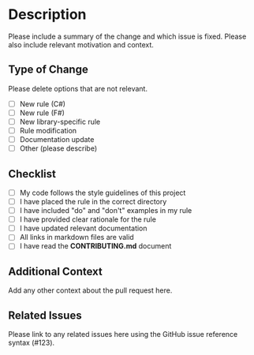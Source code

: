 # Description

Please include a summary of the change and which issue is fixed. Please also include relevant motivation and context.

## Type of Change

Please delete options that are not relevant.

- [ ] New rule (C#)
- [ ] New rule (F#)
- [ ] New library-specific rule
- [ ] Rule modification
- [ ] Documentation update
- [ ] Other (please describe)

## Checklist

- [ ] My code follows the style guidelines of this project
- [ ] I have placed the rule in the correct directory
- [ ] I have included "do" and "don't" examples in my rule
- [ ] I have provided clear rationale for the rule
- [ ] I have updated relevant documentation
- [ ] All links in markdown files are valid
- [ ] I have read the **CONTRIBUTING.md** document

## Additional Context

Add any other context about the pull request here.

## Related Issues

Please link to any related issues here using the GitHub issue reference syntax (#123). 